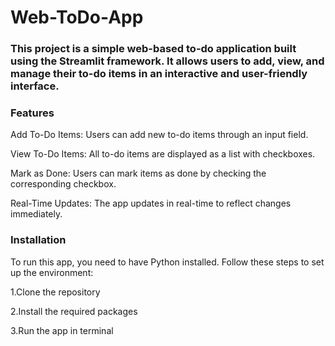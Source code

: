 <h1> 
    Web-ToDo-App
</h1>

<h3>
    This project is a simple web-based to-do application built using the Streamlit framework. 
    It allows users to add, view, and manage their to-do items in an interactive and user-friendly interface.
</h3>

<p>
    <h3>Features</h3>
    <p>Add To-Do Items: Users can add new to-do items through an input field.</p>
    <p>View To-Do Items: All to-do items are displayed as a list with checkboxes.</p>
    <p>Mark as Done: Users can mark items as done by checking the corresponding checkbox.</p>
    <p>Real-Time Updates: The app updates in real-time to reflect changes immediately.</p>
</p>

<h3>
    Installation
</h3>

<p>
    To run this app, you need to have Python installed. 
    Follow these steps to set up the environment:
    <p>1.Clone the repository</p>
    <p>2.Install the required packages</p>
    <p>3.Run the app in terminal</p>
</p>

